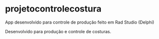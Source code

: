 # projetocontrolecostura
App desenvolvido para controle de produção feito em Rad Studio (Delphi)

Desenvolvido para produção e controle de costuras.
